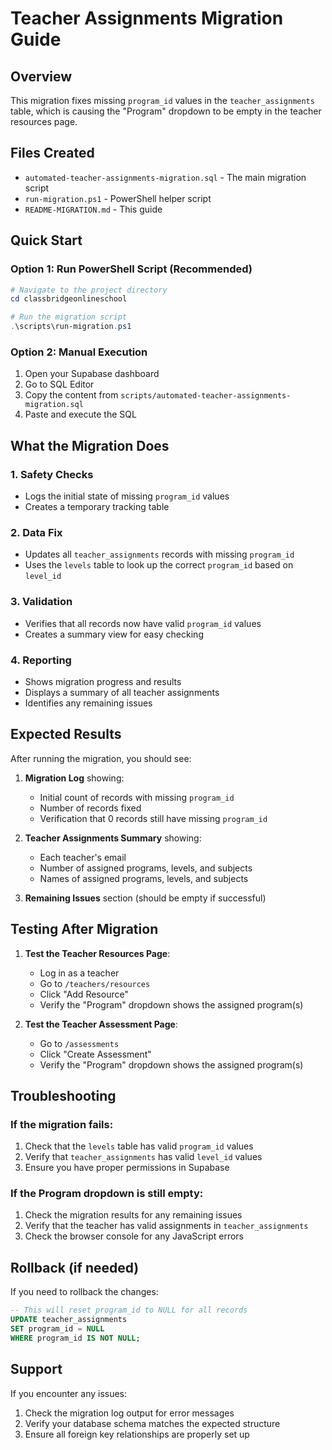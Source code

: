 # Teacher Assignments Migration Guide

## Overview
This migration fixes missing `program_id` values in the `teacher_assignments` table, which is causing the "Program" dropdown to be empty in the teacher resources page.

## Files Created
- `automated-teacher-assignments-migration.sql` - The main migration script
- `run-migration.ps1` - PowerShell helper script
- `README-MIGRATION.md` - This guide

## Quick Start

### Option 1: Run PowerShell Script (Recommended)
```powershell
# Navigate to the project directory
cd classbridgeonlineschool

# Run the migration script
.\scripts\run-migration.ps1
```

### Option 2: Manual Execution
1. Open your Supabase dashboard
2. Go to SQL Editor
3. Copy the content from `scripts/automated-teacher-assignments-migration.sql`
4. Paste and execute the SQL

## What the Migration Does

### 1. **Safety Checks**
- Logs the initial state of missing `program_id` values
- Creates a temporary tracking table

### 2. **Data Fix**
- Updates all `teacher_assignments` records with missing `program_id`
- Uses the `levels` table to look up the correct `program_id` based on `level_id`

### 3. **Validation**
- Verifies that all records now have valid `program_id` values
- Creates a summary view for easy checking

### 4. **Reporting**
- Shows migration progress and results
- Displays a summary of all teacher assignments
- Identifies any remaining issues

## Expected Results

After running the migration, you should see:

1. **Migration Log** showing:
   - Initial count of records with missing `program_id`
   - Number of records fixed
   - Verification that 0 records still have missing `program_id`

2. **Teacher Assignments Summary** showing:
   - Each teacher's email
   - Number of assigned programs, levels, and subjects
   - Names of assigned programs, levels, and subjects

3. **Remaining Issues** section (should be empty if successful)

## Testing After Migration

1. **Test the Teacher Resources Page**:
   - Log in as a teacher
   - Go to `/teachers/resources`
   - Click "Add Resource"
   - Verify the "Program" dropdown shows the assigned program(s)

2. **Test the Teacher Assessment Page**:
   - Go to `/assessments`
   - Click "Create Assessment"
   - Verify the "Program" dropdown shows the assigned program(s)

## Troubleshooting

### If the migration fails:
1. Check that the `levels` table has valid `program_id` values
2. Verify that `teacher_assignments` has valid `level_id` values
3. Ensure you have proper permissions in Supabase

### If the Program dropdown is still empty:
1. Check the migration results for any remaining issues
2. Verify that the teacher has valid assignments in `teacher_assignments`
3. Check the browser console for any JavaScript errors

## Rollback (if needed)

If you need to rollback the changes:
```sql
-- This will reset program_id to NULL for all records
UPDATE teacher_assignments 
SET program_id = NULL 
WHERE program_id IS NOT NULL;
```

## Support

If you encounter any issues:
1. Check the migration log output for error messages
2. Verify your database schema matches the expected structure
3. Ensure all foreign key relationships are properly set up 
